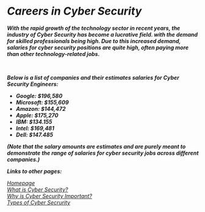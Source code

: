 # ***Careers in Cyber Security***
**_<p> With the rapid growth of the technology sector in recent years, the industry of Cyber Security has become a lucrative field. with the demand for skilled professionals being high. Due to this increased demand, salaries for cyber security positions are quite high, often paying more than other technology-related jobs. </p>_**
<br>
**_<p> Below is a list of companies and their estimates salaries for Cyber Security Engineers:</p>_**
+ **_Google: $196,580_**
+ **_Microsoft: $155,609_**
+ **_Amazon: $144,472_**
+ **_Apple: $175,270_**
+ **_IBM: $134.155_**
+ **_Intel: $169,481_**
+ **_Dell: $147.485_**

**_<p>(Note that the salary amounts are estimates and are purely meant to demonstrate the range of salaries for cyber security jobs across different companies.)</p>_**

**_Links to other pages:_**

[<em>Homepage</em>](README.md)\
[<em>What is Cyber Security?</em>](WhatIsCyberSecurity.md)\
[<em>Why is Cyber Security Important? </em>](WhyIsItImportant.md)\
[<em>Types of Cyber Secrurity</em>](TypesOfCyberSecurity.md)

